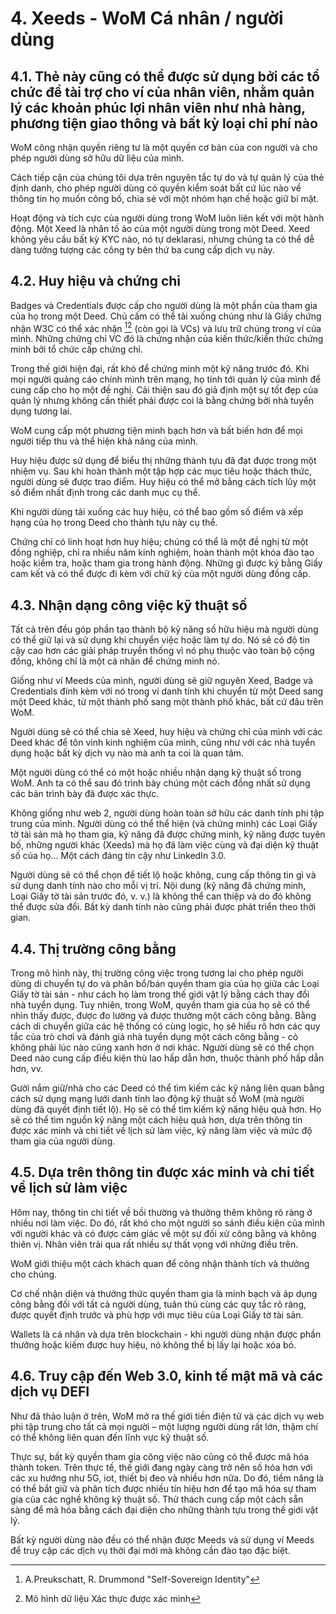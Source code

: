 # 4. Xeeds - WoM Cá nhân / người dùng

## 4.1. Thẻ này cũng có thể được sử dụng bởi các tổ chức để tài trợ cho ví của nhân viên, nhằm quản lý các khoản phúc lợi nhân viên như nhà hàng, phương tiện giao thông và bất kỳ loại chi phí nào

WoM công nhận quyền riêng tư là một quyền cơ bản của con người và cho phép người dùng sở hữu dữ liệu của mình.

Cách tiếp cận của chúng tôi dựa trên nguyên tắc tự do và tự quản lý của thẻ định danh, cho phép người dùng có quyền kiểm soát bất cứ lúc nào về thông tin họ muốn công bố, chia sẻ với một nhóm hạn chế hoặc giữ bí mật.

Hoạt động và tích cực của người dùng trong WoM luôn liên kết với một hành động. Một Xeed là nhân tố ảo của một người dùng trong một Deed. Xeed không yêu cầu bất kỳ KYC nào, nó tự deklarasi, nhưng chúng ta có thể dễ dàng tưởng tượng các công ty bên thứ ba cung cấp dịch vụ này.

## 4.2. Huy hiệu và chứng chỉ

Badges và Credentials được cấp cho người dùng là một phần của tham gia của họ trong một Deed. Chủ cấm có thể tải xuống chúng như là Giấy chứng nhận W3C có thể xác nhận [^7][^8] (còn gọi là VCs) và lưu trữ chúng trong ví của mình. Những chứng chỉ VC đó là chứng nhận của kiến thức/kiến thức chứng minh bởi tổ chức cấp chứng chỉ.

Trong thế giới hiện đại, rất khó để chứng minh một kỹ năng trước đó. Khi mọi người quảng cáo chính mình trên mạng, họ tính tới quản lý của mình để cung cấp cho họ một đề nghị. Cải thiện sau đó giả định một sự tốt đẹp của quản lý nhưng không cần thiết phải được coi là bằng chứng bởi nhà tuyển dụng tương lai.

WoM cung cấp một phương tiện minh bạch hơn và bất biến hơn để mọi người tiếp thu và thể hiện khả năng của mình.

Huy hiệu được sử dụng để biểu thị những thành tựu đã đạt được trong một nhiệm vụ. Sau khi hoàn thành một tập hợp các mục tiêu hoặc thách thức, người dùng sẽ được trao điểm. Huy hiệu có thể mở bằng cách tích lũy một số điểm nhất định trong các danh mục cụ thể.

Khi người dùng tải xuống các huy hiệu, có thể bao gồm số điểm và xếp hạng của họ trong Deed cho thành tựu này cụ thể.

Chứng chỉ có linh hoạt hơn huy hiệu; chúng có thể là một đề nghị từ một đồng nghiệp, chỉ ra nhiều năm kinh nghiệm, hoàn thành một khóa đào tạo hoặc kiểm tra, hoặc tham gia trong hành động. Những gì được ký bằng Giấy cam kết và có thể được đi kèm với chữ ký của một người dùng đồng cấp.

## 4.3. Nhận dạng công việc kỹ thuật số

Tất cả trên đều góp phần tạo thành bộ kỹ năng số hữu hiệu mà người dùng có thể giữ lại và sử dụng khi chuyển việc hoặc làm tự do. Nó sẽ có độ tin cậy cao hơn các giải pháp truyền thống vì nó phụ thuộc vào toàn bộ cộng đồng, không chỉ là một cá nhân để chứng minh nó.

Giống như ví Meeds của mình, người dùng sẽ giữ nguyên Xeed, Badge và Credentials đính kèm với nó trong ví danh tính khi chuyển từ một Deed sang một Deed khác, từ một thành phố sang một thành phố khác, bất cứ đâu trên WoM.

Người dùng sẽ có thể chia sẻ Xeed, huy hiệu và chứng chỉ của mình với các Deed khác để tôn vinh kinh nghiệm của mình, cũng như với các nhà tuyển dụng hoặc bất kỳ dịch vụ nào mà anh ta coi là quan tâm.

Một người dùng có thể có một hoặc nhiều nhận dạng kỹ thuật số trong WoM. Anh ta có thể sau đó trình bày chúng một cách đồng nhất sử dụng các bản trình bày đã được xác thực.

Không giống như web 2, người dùng hoàn toàn sở hữu các danh tính phi tập trung của mình. Người dùng có thể thể hiện (và chứng minh) các Loại Giấy tờ tài sản mà họ tham gia, kỹ năng đã được chứng minh, kỹ năng được tuyên bố, những người khác (Xeeds) mà họ đã làm việc cùng và đại diện kỹ thuật số của họ... Một cách đáng tin cậy như LinkedIn 3.0.

Người dùng sẽ có thể chọn để tiết lộ hoặc không, cung cấp thông tin gì và sử dụng danh tính nào cho mỗi vị trí. Nội dung (kỹ năng đã chứng minh, Loại Giấy tờ tài sản trước đó, v. v.) là không thể can thiệp và do đó không thể được sửa đổi. Bất kỳ danh tính nào cũng phải được phát triển theo thời gian.

## 4.4. Thị trường công bằng

Trong mô hình này, thị trường công việc trong tương lai cho phép người dùng di chuyển tự do và phân bổ/bán quyền tham gia của họ giữa các Loại Giấy tờ tài sản - như cách họ làm trong thế giới vật lý bằng cách thay đổi nhà tuyển dụng. Tuy nhiên, trong WoM, quyền tham gia của họ sẽ có thể nhìn thấy được, được đo lường và được thưởng một cách công bằng. Bằng cách di chuyển giữa các hệ thống có cùng logic, họ sẽ hiểu rõ hơn các quy tắc của trò chơi và đánh giá nhà tuyển dụng một cách công bằng - cỏ không phải lúc nào cũng xanh hơn ở nơi khác. Người dùng sẽ có thể chọn Deed nào cung cấp điều kiện thù lao hấp dẫn hơn, thuộc thành phố hấp dẫn hơn, vv.

Gười nắm giữ/nhà cho các Deed có thể tìm kiếm các kỹ năng liên quan bằng cách sử dụng mạng lưới danh tính lao động kỹ thuật số WoM (mà người dùng đã quyết định tiết lộ). Họ sẽ có thể tìm kiếm kỹ năng hiệu quả hơn. Họ sẽ có thể tìm nguồn kỹ năng một cách hiệu quả hơn, dựa trên thông tin được xác minh và chi tiết về lịch sử làm việc, kỹ năng làm việc và mức độ tham gia của người dùng.

## 4.5. Dựa trên thông tin được xác minh và chi tiết về lịch sử làm việc

Hôm nay, thông tin chi tiết về bồi thường và thưởng thêm không rõ ràng ở nhiều nơi làm việc. Do đó, rất khó cho một người so sánh điều kiện của mình với người khác và có được cảm giác về một sự đối xử công bằng và không thiên vị. Nhân viên trải qua rất nhiều sự thất vọng với những điều trên.

WoM giới thiệu một cách khách quan để công nhận thành tích và thưởng cho chúng.

Cơ chế nhận diện và thưởng thức quyền tham gia là minh bạch và áp dụng công bằng đối với tất cả người dùng, tuân thủ cùng các quy tắc rõ ràng, được quyết định trước và phù hợp với mục tiêu của Loại Giấy tờ tài sản.

Wallets là cá nhân và dựa trên blockchain - khi người dùng nhận được phần thưởng hoặc kiếm được huy hiệu, nó không thể bị lấy lại hoặc xóa bỏ.

## 4.6. Truy cập đến Web 3.0, kinh tế mật mã và các dịch vụ DEFI

Như đã thảo luận ở trên, WoM mở ra thế giới tiền điện tử và các dịch vụ web phi tập trung cho tất cả mọi người – một lượng người dùng rất lớn, thậm chí có thể không liên quan đến lĩnh vực kỹ thuật số.

Thực sự, bất kỳ quyền tham gia công việc nào cũng có thể được mã hóa thành token. Trên thực tế, thế giới đang ngày càng trở nên số hóa hơn với các xu hướng như 5G, iot, thiết bị đeo và nhiều hơn nữa. Do đó, tiềm năng là có thể bắt giữ và phân tích được nhiều tín hiệu hơn để tạo mã hóa sự tham gia của các nghề không kỹ thuật số. Thử thách cung cấp một cách sẵn sàng để mã hóa bằng cách đại diện cho những thành tựu trong thế giới vật lý.

Bất kỳ người dùng nào đều có thể nhận được Meeds và sử dụng ví Meeds để truy cập các dịch vụ thời đại mới mà không cần đào tạo đặc biệt.

[^7]: A.Preukschatt, R. Drummond "Self-Sovereign Identity"
[^8]: Mô hình dữ liệu Xác thực được xác minh
